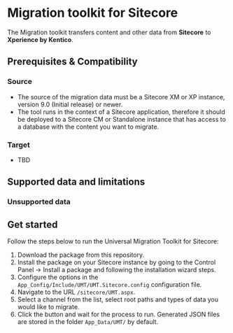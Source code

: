 [//]: # "[![Contributors][contributors-shield]][contributors-url]"
[//]: # "[![Forks][forks-shield]][forks-url]"
[//]: # "[![Stargazers][stars-shield]][stars-url]"
[//]: # "[![Issues][issues-shield]][issues-url]"
[//]: # "[![MIT License][license-shield]][license-url]"
[//]: # "[![Discord][discussion-shield]][discussion-url]"

<!-- ABOUT THE PROJECT -->
# Migration toolkit for Sitecore

The Migration toolkit transfers content and other data from **Sitecore** to **Xperience by Kentico**.

## Prerequisites & Compatibility

### Source

* The source of the migration data must be a Sitecore XM or XP instance, version 9.0 (Initial release) or newer.
* The tool runs in the context of a Sitecore application, therefore it should be deployed to a Sitecore CM or Standalone instance that has access to a database with the content you want to migrate.

### Target

* TBD

## Supported data and limitations


### Unsupported data


<!-- GETTING STARTED -->
## Get started

Follow the steps below to run the Universal Migration Toolkit for Sitecore:

1. Download the package from this repository.
2. Install the package on your Sitecore instance by going to the Control Panel → Install a package and following the installation wizard steps.
3. Configure the options in the `App_Config/Include/UMT/UMT.Sitecore.config` configuration file.
4. Navigate to the URL `/sitecore/UMT.aspx`.
5. Select a channel from the list, select root paths and types of data you would like to migrate.
6. Click the button and wait for the process to run. Generated JSON files are stored in the folder `App_Data/UMT/` by default.
